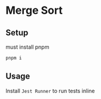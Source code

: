 # Merge Sort

## Setup

must install pnpm

```
pnpm i
```

## Usage

Install `Jest Runner` to run tests inline
